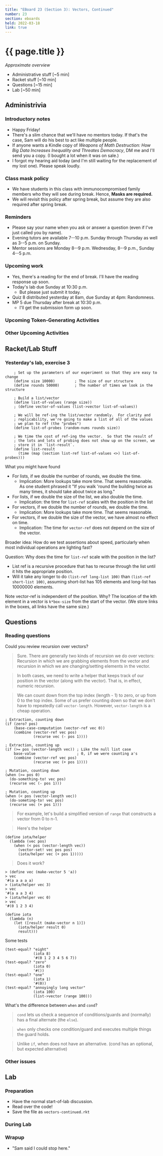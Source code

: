 ```yaml
---
title: "EBoard 23 (Section 3): Vectors, Continued"
number: 23
section: eboards
held: 2022-03-18
link: true
---
```

# {{ page.title }}

_Approximate overview_

* Administrative stuff [~5 min]
* Racket stuff [~10 min]
* Questions [~15 min]
* Lab [~50 min]

Administrivia
-------------

### Introductory notes

* Happy Friday!
* There's a slim chance that we'll have no mentors today.  If that's the
  case, Sam will do his best to act like multiple people.
* If anyone wants a Kindle copy of _Weapons of Math Destruction: How 
  Big Data Increases Inequality and Threates Democracy_, DM me and
  I'll send you a copy.  (I bought a lot when it was on sale.)
* I forgot my hearing aid today (and I'm still waiting for the
  replacement of my lost one).  Please speak loudly.

### Class mask policy

* We have students in this class with immunocompromised family members
  who they will see during break.  Hence, **Masks are required.**
* We will revisit this policy after spring break, but assume they are
  also required after spring break.

### Reminders

* Please say your name when you ask or answer a question (even if I've
  just called you by name).
* Evening tutors are available 7--10 p.m. Sunday through Thursday as
  well as 3--5 p.m. on Sunday.
* Mentor sessions are Monday 8--9 p.m.  Wednesday, 8--9 p.m., Sunday 4--5 p.m.

### Upcoming work

* Yes, there's a reading for the end of break.  I'll have the reading
  response up soon.
* Today's lab due Sunday at 10:30 p.m. 
    * But please just submit it today.
* Quiz 8 distributed yesterday at 8am, due Sunday at 4pm: Randomness.
* MP 5 due Thursday after break at 10:30 p.m.  
    * I'll get the submission form up soon.

### Upcoming Token-Generating Activities

### Other Upcoming Activities

Racket/Lab Stuff
----------------

### Yesterday's lab, exercise 3

```
    ; Set up the parameters of our experiment so that they are easy to change
    (define size 10000)         ; The size of our structure
    (define rounds 50000)       ; The number of times we look in the structure

    ; Build a list/vector 
    (define list-of-values (range size))
    ; (define vector-of-values (list->vector list-of-values))

    ; We will be ref-ing the list/vector randomly.  For clarity and
    ; replicability, we're going to make a list of all of the values 
    ; we plan to ref (the "probes")
    (define list-of-probes (random-nums rounds size))

    ; We time the cost of ref-ing the vector.  So that the result of
    ; the lots and lots of probing does not show up on the screen, we 
    ; store it in `list-result`.
    (define list-result
      (time (map (section list-ref list-of-values <>) list-of-probes)))
```

What you might have found

* For lists, if we double the number of rounds, we double the time.
    * Implication: More lookups take more time.  That seems reasonable.
      As one student phrased it "If you walk 'round the building twice
      as many times, it should take about twice as long."
* For lists, if we double the size of the list, we also double the time.
    * Implication: the time for `list-ref` scales with the position in 
      the list
* For vectors, if we double the number of rounds, we double the time.
    * Implication: More lookups take more time.  That seems reasonable.
* For vectors, if we double the size of the vector, we have almost no
  effect on time.
    * Implication: The time for `vector-ref` does not depend on the 
      size of the vector.

Broader idea: How do we test assertions about speed, particularly when
most individual operations  are lighting fast?

Question: Why does the time for `list-ref` scale with the position in 
the list?

* List ref is a recursive procedure that has to recurse through the list
  until it hits the appropriate position.
* Will it take any longer to do `(list-ref long-list 100)` than
  `(list-ref short-list 100)`, assuming short-list has 105 elements
  and long-list has 10000000 elements.

Note vector-ref is independent of the position.  Why?  The location
of the kth element in a vector is `k*box-size` from the start of the
vector.  (We store links in the boxes, all links have the same size.)

Questions
---------

### Reading questions

Could you review recursion over vectors?

> Sure.  There are generally two kinds of recursion we do over vectors:
  Recursion in which we are grabbing elements from the vector and
  recursion in which we are changing/setting elements in the vector.

> In both cases, we need to write a helper that keeps track of our
  position in the vector (along with the vector).  That is, in effect,
  numeric recursion.

> We can count down from the top index (length - 1) to zero, or up
  from 0 to the top index.  Some of us prefer counting down so that
  we don't have to repeatedly call `vector-length`.  However,
  `vector-length` is a cheap operation.

    ; Extraction, counting down
    (if (zero? pos)
        (base-case-computation (vector-ref vec 0))
        (combine (vector-ref vec pos)
                 (recurse vec (- pos 1))))

    ; Extraction, counting up
    (if (>= pos (vector-length vec)) ; Like the null list case
        base-value                   ; 0, if we were counting a's
        (combine (vector-ref vec pos)
                 (recurse vec (+ pos 1))))

    ; Mutation, counting down
    (when (>= pos 0)
      (do-something-to! vec pos)
      (recurse vec (- pos 1)))

    ; Mutation, counting up
    (when (< pos (vector-length vec))
      (do-someting-to! vec pos)
      (recurse vec (+ pos 1)))

> For example, let's build a simplified version of `range` that 
  constructs a vector from 0 to n-1.

> Here's the helper

```
(define iota/helper
  (lambda (vec pos)
    (when (< pos (vector-length vec))
      (vector-set! vec pos pos)
      (iota/helper vec (+ pos 1)))))
```

> Does it work?

```
> (define vec (make-vector 5 'a))
> vec
'#(a a a a a)
> (iota/helper vec 3)
> vec
'#(a a a 3 4)
> (iota/helper vec 0)
> vec
'#(0 1 2 3 4)
```

```
(define iota
  (lambda (n)
    (let ([result (make-vector n 1)])
      (iota/helper result 0)
      result)))
```

Some tests

```
(test-equal? "eight"
             (iota 8)
             '#(0 1 2 3 4 5 6 7))
(test-equal? "zero"
             (iota 0)
             '#())
(test-equal? "one"
             (iota 1)
             '#(0))
(test-equal? "annoyingly long vector"
             (iota 100)
             (list->vector (range 100)))
```
What's the difference between `when` and `cond`?

> `cond` lets us check a sequence of conditions/guards and (normally) has
  a final alternate (the `else`).

> `when` only checks one condition/guard and executes multiple things
  the guard holds.

> Unlike `if`, when does not have an alternative.  (cond has an optional,
  but expected alternative)

### Other issues

Lab
---

### Preparation

* Have the normal start-of-lab discussion.
* Read over the code!
* Save the file as `vectors-continued.rkt`

### During Lab

### Wrapup

* "Sam said I could stop here."

